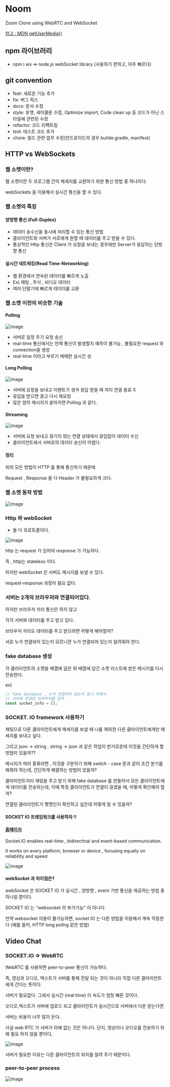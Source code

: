 # Noom

Zoom Clone using WebRTC and WebSocket


[참고 : MDN getUserMedia()](https://developer.mozilla.org/ko/docs/Web/API/MediaDevices/getUserMedia)


## npm 라이브러리

- npm i ws =>  node.js webSocket library (사용하기 편하고, 아주 빠르다)

## git convention

- feat: 새로운 기능 추가 
- fix: 버그 픽스 
- docs: 문서 수정
- style: 포맷,  세미콜론 수정, Optimize import, Code clean up 등 코드가 아닌 스타일에 관련된 수정 
- refactor: 코드 리펙토링
- test: 테스트 코드 추가
- chore: 빌드 관련 업무 수정(안드로이드의 경우 builde.gradle, manifest)


## HTTP vs WebSockets

### 웹 소켓이란?


웹 소켓이란 두 프로그램 간의 메세지를 교환하기 위한 통신 방법 중 하나이다.

webSockets 을 이용해서 실시간 통신을 할 수 있다.

### 웹 소켓의 특징

#### 양방향 통신 (Full-Duplex)

- 데이터 송수신을 동시에 처리할 수 있는 통신 방법
- 클라이언트와 서버가 서로에게 원할 때 데이터를 주고 받을 수 있다.
- 통상적인 Http 통신은 Client 가 요청을 보내는 경우에만 Server가 응답하는 단방향 통신


#### 실시간 네트워킹(Read Time-Networking)

- 웹 환경에서 연속된 데이터를 빠르게 노출
- Ex) 채팅 , 주식 , 비디오 데이터
- 여러 단말기에 빠르게 데이터를 교환
  
### 웹 소켓 이전의 비슷한 기술

#### Polling

![image](https://user-images.githubusercontent.com/66653324/178109895-d14663db-de99-4388-af97-21fd59742beb.png)

- 서버로 일정 주기 요청 송신
- real-time 통신에서는 언제 통신이 발생할지 예측이 불가능 , 불필요한 request 와 connection을 생성
- real-time 이라고 부르기 애매한 실시간 성


#### Long Polling

![image](https://user-images.githubusercontent.com/66653324/178109984-7af8e182-5380-4069-b43f-78d148194b38.png)

- 서버에 요청을 보내고 이벤트가 생겨 응답 받을 때 까지 연결 종료 X
- 응답을 받으면 끊고 다시 재요청
- 많은 양의 메시지가 쏟아지면 Polling 과 같다.

#### Streaming

![image](https://user-images.githubusercontent.com/66653324/178110044-1361950a-2bf3-4060-844f-ceee0f1604e0.png)


- 서버에 요청 보내고 끊기지 않는 연결 상태에서 끊임없이 데이터 수신
- 클라이언트에서 서버로의 데이터 송신이 어렵다. 



#### 정리

위의 모든 방법이 HTTP 를 통해 통신하기 때문에

Request , Response 둘 다 Header 가 불필요하게 크다.

### 웹 소켓 동작 방법

![image](https://user-images.githubusercontent.com/66653324/178110303-abb03b19-cab9-4fdd-a480-be22b22a7c7a.png)



### Http 와 webSocket

- 둘 다 프로토콜이다.

![image](https://user-images.githubusercontent.com/66653324/178109461-20a53fb0-6feb-4f55-9e7c-95e682fc14e6.png)

http 는 request 가 있어야 response 가 가능하다.

즉 , http는 stateless 이다.

하지만 webSocket 은 서버도 메시지를 보낼 수 있다.

request-response 과정이 필요 없다.



### 서버는 2개의 브라우저와 연결되어있다.

하지만 브라우저 끼리 통신은 하지 않고

각각 서버와 데이터를 주고 받고 있다.

브라우저 끼리도 데이터를 주고 받으려면 어떻게 해야할까?

서로 누가 연결되어 있는지 모르니깐 누가 연결되어 있는지 알려줘야 한다.


### fake database 생성

각 클라이언트의 소켓을 배열에 담은 뒤 
배열에 담긴 소켓 리스트에 받은 메시지를 다시 전송한다.


ex)

```javascript
// fake database , 누가 연결되어 있는지 알기 위해서
// 서버에 연결된 브라우저를 담자
const socket_info = [];
```

### SOCKET. IO framework 사용하기 


채팅으로 다른 클라이언트에게 메세지를 보낼 때
나를 제외한 다른 클라이언트에게만 메세지를 보내고 싶다.

그리고 json -> string , string -> json 과 같은 작업이 번거로운데
이것을 간단하게 할 방법이 있을까??

메시지가 여러 종류라면 , 이것을 구분하기 위해 switch - case 문과 같이
조건 분기를 해줘야 하는데, 간단하게 해결하는 방법이 있을까?

클라이언트끼리 채팅을 주고 받기 위해 fake database 를 만들어서 
모든 클라이언트에게 데이터를 전송하는데, 이때 특정 클라이언트가 연결이 끊겼을 때, 어떻게 확인해야 할까? 

연결된 클라리언트가 몇명인지 확인하고 싶은데 어떻게 알 수 있을까?

#### SOCKET IO 프레임워크를 사용하자 !!

#### [홈페이지](https://socket.io/)

Socket.IO enables real-time , bidirectinal and event-based communication.

It works on every platform, browser or device , focusing 
equally on reliability and speed


![image](https://user-images.githubusercontent.com/66653324/178130811-4987fa45-19fc-4fd2-91bd-ccd8ecea75b0.png)



#### webSocket 과 차이점은?

webSocket 은 SOCKET IO 가 실시간 , 양방향 , event 기반 통신을 제공하는
방법 중 하나일 뿐이다. 

SOCKET IO 는 "websocket 의 부가기능" 이 아니다.

만약 websocket 이용이 불가능하면, socket IO 는 다른 방법을 이용해서
계속 작동한다 (예를 들어,  HTTP long pollng 같은 방법)



## Video Chat

### SOCKET.IO => WebRTC


WebRTC 를 사용하면 peer-to-peer 통신이 가능하다.

즉, 영상과 오디오, 텍스트가 서버를 통해 전달 되는 것이 아니라
직접 다른 클라이언트에게 간다는 뜻이다.

서버가 필요없다. 그레서 실시간 (real time) 이 속도가 엄청 빠른 것이다.

오디오,텍스트가 서버에 업로드 되고 
클라이언트가 실시간으로 서버에서 다운 받는다면 

서버는 비용이 너무 많이 든다.

사실 web RTC 가 서버가 아예 없는 것은 아니다.
단지, 영상이나 오디오를 전송하기 위해 필요 하지 않을 뿐이다, 

![image](https://user-images.githubusercontent.com/66653324/178139082-587b9173-4ffc-4780-86a9-9699d7d232e7.png)

서버가 필요한 이유는 다른 클라이언트의 위치를 알려 주기 때문이다.


### peer-to-peer process

![image](https://user-images.githubusercontent.com/66653324/178140878-cf9c66c2-91d7-4c52-abf6-77254674d52d.png)


